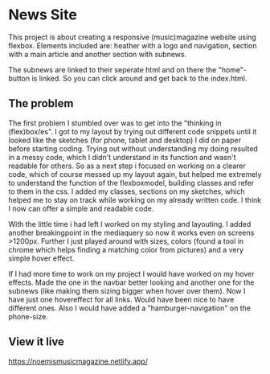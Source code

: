 # News Site
This project is about creating a responsive (music)magazine website using flexbox. Elements included are: heather with a logo and navigation, section with a main article and another section with subnews. 

The subnews are linked to their seperate html and on there the "home"-button is linked. So you can click around and get back to the index.html.

## The problem

The first problem I stumbled over was to get into the "thinking in (flex)box/es". I got to my layout by trying out different code snippets until it looked like the sketches (for phone, tablet and desktop) I did on paper before starting coding. Trying out without understanding my doing resulted in a messy code, which I didn't understand in its function and wasn't readable for others. So as a next step i focused on working on a clearer code, which of course messed up my layout again, but helped me extremely to understand the function of the flexboxmodel, building classes and refer to them in the css. I added my classes, sections on my sketches, which helped me to stay on track while working on my already written code. I think I now can offer a simple and readable code. 

With the little time i had left I worked on my styling and layouting. I added another breakingpoint in the mediaquery so now it works even on screens >1200px. Further I just played around with sizes, colors (found a tool in chrome which helps finding a matching color from pictures) and a very simple hover effect. 

If I had more time to work on my project I would have worked on my hover effects. Made the one in the navbar better looking and another one for the subnews (like making them sizing bigger when hover over them). Now I have just one hovereffect for all links. Would have been nice to have different ones.
Also I would have added a "hamburger-navigation" on the phone-size. 

## View it live
https://noemismusicmagazine.netlify.app/
